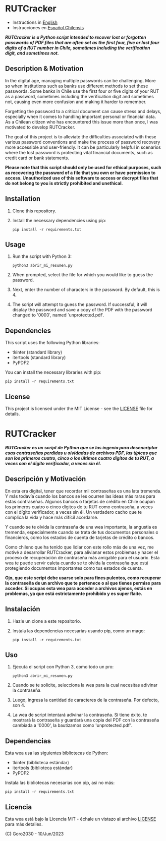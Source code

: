 # RUTCracker

- Instructions in [English](#rutcracker)
- Instrucciones en [Español Chilensis](#rutcracker-1)

***RUTCracker is a Python script intended to recover lost or forgotten passwords of PDF files that are often set as the first four, five or last four digits of a RUT number in Chile, sometimes including the verification digit, and sometimes not.***

## Description & Motivation

In the digital age, managing multiple passwords can be challenging. More so when institutions such as banks use different methods to set these passwords. Some banks in Chile use the first four or five digits of your RUT as a password, sometimes including the verification digit and sometimes not, causing even more confusion and making it harder to remember.

Forgetting the password to a critical document can cause stress and delays, especially when it comes to handling important personal or financial data. As a Chilean citizen who has encountered this issue more than once, I was motivated to develop RUTCracker. 

The goal of this project is to alleviate the difficulties associated with these various password conventions and make the process of password recovery more accessible and user-friendly. It can be particularly helpful in scenarios where the lost password is protecting vital financial documents, such as credit card or bank statements.

**Please note that this script should only be used for ethical purposes, such as recovering the password of a file that you own or have permission to access. Unauthorized use of this software to access or decrypt files that do not belong to you is strictly prohibited and unethical.**

## Installation

1. Clone this repository.
2. Install the necessary dependencies using pip:

   ```
   pip install -r requirements.txt
   ```

## Usage

1. Run the script with Python 3:

   ```
   python3 abrir_mi_resumen.py
   ```

2. When prompted, select the file for which you would like to guess the password.
3. Next, enter the number of characters in the password. By default, this is 4.
4. The script will attempt to guess the password. If successful, it will display the password and save a copy of the PDF with the password changed to '0000', named 'unprotected.pdf'.

## Dependencies

This script uses the following Python libraries:

- tkinter (standard library)
- itertools (standard library)
- PyPDF2

You can install the necessary libraries with pip:

```
pip install -r requirements.txt
```

## License

This project is licensed under the MIT License - see the [LICENSE](LICENSE) file for details.



# RUTCracker

***RUTCracker es un script de Python que se las ingenia para desencriptar esas contraseñas perdidas u olvidadas de archivos PDF, las típicas que son los primeros cuatro, cinco o los últimos cuatro dígitos de tu RUT, a veces con el dígito verificador, a veces sin él.***

## Descripción y Motivación

En esta era digital, tener que recordar mil contraseñas es una lata tremenda. Y más todavía cuando los bancos se les ocurren las ideas más raras para estas contraseñas. Algunos bancos o tarjetas de crédito en Chile ocupan los primeros cuatro o cinco dígitos de tu RUT como contraseña, a veces con el dígito verificador, a veces sin él. Un verdadero cacho que te complica la vida y hace más difícil acordarse.

Y cuando se te olvida la contraseña de una wea importante, la angustia es tremenda, especialmente cuando se trata de tus documentos personales o financieros, como los estados de cuenta de tarjetas de crédito o bancos.

Como chileno que ha tenido que lidiar con este rollo más de una vez, me motivé a desarrollar RUTCracker, para alivianar estos problemas y hacer el proceso de recuperación de contraseña más amigable para el usuario. Esta wea te puede servir caleta cuando se te olvida la contraseña que está protegiendo documentos importantes como tus estados de cuenta.

**Ojo, que este script debe usarse solo para fines pulentos, como recuperar la contraseña de un archivo que te pertenece o al que tienes permiso para acceder. Si ocupas esta wea para acceder a archivos ajenos, estás en problemas, ya que está estrictamente prohibido y es super flaite.**

## Instalación

1. Hazle un clone a este repositorio.
2. Instala las dependencias necesarias usando pip, como un mago:

   ```
   pip install -r requirements.txt
   ```

## Uso

1. Ejecuta el script con Python 3, como todo un pro:

   ```
   python3 abrir_mi_resumen.py
   ```

2. Cuando se te solicite, selecciona la wea para la cual necesitas adivinar la contraseña.
3. Luego, ingresa la cantidad de caracteres de la contraseña. Por defecto, son 4.
4. La wea de script intentará adivinar la contraseña. Si tiene éxito, te mostrará la contraseña y guardará una copia del PDF con la contraseña cambiada a '0000', la bautizamos como 'unprotected.pdf'.

## Dependencias

Esta wea usa las siguientes bibliotecas de Python:

- tkinter (biblioteca estándar)
- itertools (biblioteca estándar)
- PyPDF2

Instala las bibliotecas necesarias con pip, así no más:

```
pip install -r requirements.txt
```

## Licencia

Esta wea está bajo la Licencia MIT - échale un vistazo al archivo [LICENSE](LICENSE) para más detalles.

(C) Goro2030 - 10/Jun/2023